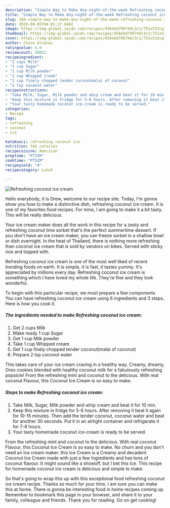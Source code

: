 ```yaml
---
description: "Simple Way to Make Any-night-of-the-week Refreshing coconut ice cream"
title: "Simple Way to Make Any-night-of-the-week Refreshing coconut ice cream"
slug: 104-simple-way-to-make-any-night-of-the-week-refreshing-coconut-ice-cream
date: 2020-08-05T04:01:27.848Z
image: https://img-global.cpcdn.com/recipes/456ebd79674dc3c1/751x532cq70/refreshing-coconut-ice-cream-recipe-main-photo.jpg
thumbnail: https://img-global.cpcdn.com/recipes/456ebd79674dc3c1/751x532cq70/refreshing-coconut-ice-cream-recipe-main-photo.jpg
cover: https://img-global.cpcdn.com/recipes/456ebd79674dc3c1/751x532cq70/refreshing-coconut-ice-cream-recipe-main-photo.jpg
author: Steve Alvarez
ratingvalue: 4.6
reviewcount: 10022
recipeingredient:
- "2 cups Milk"
- "1 cup Sugar"
- "1 cup Milk powder"
- "1 cup Whipped cream"
- "1 cup finely chopped tender coconutmalai of coconut"
- "2 tsp coconut water"
recipeinstructions:
- "Take Milk, Sugar, Milk powder and whip cream and beat it for 10 min."
- "Keep this mixture in fridge for 5-6 hours. After removing it beat it again for 10-15 minutes. Then add the tender coconut, coconut water and beat for another 30 seconds. Put it in an airtight container and refrigerate it for 7-8 hours."
- "Your tasty homemade coconut ice-cream is ready to be served."
categories:
- Recipe
tags:
- refreshing
- coconut
- ice

katakunci: refreshing coconut ice 
nutrition: 144 calories
recipecuisine: American
preptime: "PT33M"
cooktime: "PT52M"
recipeyield: "4"
recipecategory: Lunch

---
```



![Refreshing coconut ice cream](https://img-global.cpcdn.com/recipes/456ebd79674dc3c1/751x532cq70/refreshing-coconut-ice-cream-recipe-main-photo.jpg)

Hello everybody, it is Drew, welcome to our recipe site. Today, I'm gonna show you how to make a distinctive dish, refreshing coconut ice cream. It is one of my favorites food recipes. For mine, I am going to make it a bit tasty. This will be really delicious.

Your ice cream maker does all the work in this recipe for a zesty and refreshing coconut lime sorbet that&#39;s the perfect summertime dessert. If you don&#39;t have an ice cream maker, you can freeze sorbet in a shallow bowl or dish overnight. In the heat of Thailand, there is nothing more refreshing than coconut ice cream that is sold by vendors on bikes. Served with sticky rice and topped with.

Refreshing coconut ice cream is one of the most well liked of recent trending foods on earth. It is simple, it is fast, it tastes yummy. It's appreciated by millions every day. Refreshing coconut ice cream is something which I have loved my whole life. They're fine and they look wonderful.


To begin with this particular recipe, we must prepare a few components. You can have refreshing coconut ice cream using 6 ingredients and 3 steps. Here is how you cook it.

<!--inarticleads1-->

##### The ingredients needed to make Refreshing coconut ice cream:

1. Get 2 cups Milk
1. Make ready 1 cup Sugar
1. Get 1 cup Milk powder
1. Take 1 cup Whipped cream
1. Get 1 cup finely chopped tender coconut(malai of coconut)
1. Prepare 2 tsp coconut water


This takes care of your ice cream craving in a healthy way. Creamy, dreamy, Oreo cookies blended with healthy coconut milk for a fabulously refreshing popsicle! From the refreshing mint and coconut to the delicious. With real coconut Flavour, this Coconut Ice Cream is so easy to make. 

<!--inarticleads2-->

##### Steps to make Refreshing coconut ice cream:

1. Take Milk, Sugar, Milk powder and whip cream and beat it for 10 min.
1. Keep this mixture in fridge for 5-6 hours. After removing it beat it again for 10-15 minutes. Then add the tender coconut, coconut water and beat for another 30 seconds. Put it in an airtight container and refrigerate it for 7-8 hours.
1. Your tasty homemade coconut ice-cream is ready to be served.


From the refreshing mint and coconut to the delicious. With real coconut Flavour, this Coconut Ice Cream is so easy to make. No churn and you don&#39;t need an Ice cream maker. this Ice Cream is a Creamy and decadent Coconut Ice Cream made with just a few Ingredients and has tons of coconut flavour. It might sound like a showoff, but I bet this Ice. This recipe for homemade coconut ice cream is delicious and simple to make. 

So that's going to wrap this up with this exceptional food refreshing coconut ice cream recipe. Thanks so much for your time. I am sure you can make this at home. There is gonna be interesting food in home recipes coming up. Remember to bookmark this page in your browser, and share it to your family, colleague and friends. Thank you for reading. Go on get cooking!
